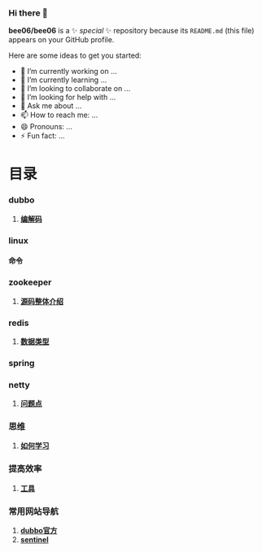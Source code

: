### Hi there 👋


**bee06/bee06** is a ✨ _special_ ✨ repository because its `README.md` (this file) appears on your GitHub profile.

Here are some ideas to get you started:

- 🔭 I’m currently working on ...
- 🌱 I’m currently learning ...
- 👯 I’m looking to collaborate on ...
- 🤔 I’m looking for help with ...
- 💬 Ask me about ...
- 📫 How to reach me: ...
- 😄 Pronouns: ...
- ⚡ Fun fact: ...


# 目录
### dubbo
1. **[编解码](note/blob/master/dubbo/dubbo_Codec.md)**
### linux
#### 命令
### zookeeper
1. **[源码整体介绍](note/blob/master/zookeeper/source_introduce.md)**
### redis
1. **[数据类型](note/blob/master/redis/data_type_introduce.md)**
### spring
### netty
1. **[问题点](note/blob/master/netty&nio/question.md)**
### 思维
1. **[如何学习](note/blob/master/thinking/how_do_study.md)**
### 提高效率
1. **[工具](note/blob/master/dev_tools.md)**
### 常用网站导航
1. **[dubbo官方](http://dubbo.apache.org/zh-cn/index.html)**
2. **[sentinel](https://github.com/sentinel-group/sentinel-awesome)**



